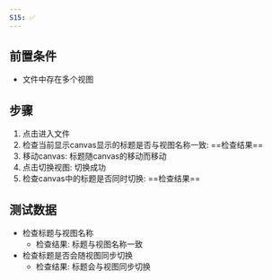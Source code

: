 ```yaml
---
S15: ✅
---
```


## 前置条件

- 文件中存在多个视图

## 步骤

1. 点击进入文件
2. 检查当前显示canvas显示的标题是否与视图名称一致: ==检查结果== 
3. 移动canvas: 标题随canvas的移动而移动
4. 点击切换视图: 切换成功
5. 检查canvas中的标题是否同时切换: ==检查结果== 

## 测试数据

- 检查标题与视图名称
	- 检查结果: 标题与视图名称一致
- 检查标题是否会随视图同步切换
	- 检查结果: 标题会与视图同步切换
